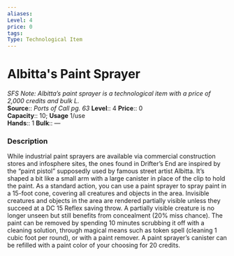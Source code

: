 ```yaml
---
aliases: 
Level: 4
price: 0
tags: 
Type: Technological Item
---
```


# Albitta's Paint Sprayer

_SFS Note: Albitta’s paint sprayer is a technological item with a price of 2,000 credits and bulk L._  
**Source**:: _Ports of Call pg. 63_
**Level**:: 4
**Price**:: 0  
**Capacity**:: 10; **Usage** 1/use  
**Hands**:: 1 **Bulk**:: —

### Description

While industrial paint sprayers are available via commercial construction stores and infosphere sites, the ones found in Drifter’s End are inspired by the “paint pistol” supposedly used by famous street artist Albitta. It’s shaped a bit like a small arm with a large canister in place of the clip to hold the paint. As a standard action, you can use a paint sprayer to spray paint in a 15-foot cone, covering all creatures and objects in the area. Invisible creatures and objects in the area are rendered partially visible unless they succeed at a DC 15 Reflex saving throw. A partially visible creature is no longer unseen but still benefits from concealment (20% miss chance). The paint can be removed by spending 10 minutes scrubbing it off with a cleaning solution, through magical means such as token spell (cleaning 1 cubic foot per round), or with a paint remover. A paint sprayer’s canister can be refilled with a paint color of your choosing for 20 credits.

